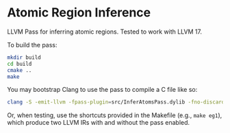 # Atomic Region Inference

LLVM Pass for inferring atomic regions. Tested to work with LLVM 17.

To build the pass:

```sh
mkdir build
cd build
cmake ..
make
```

You may bootstrap Clang to use the pass to compile a C file like so:

```sh
clang -S -emit-llvm -fpass-plugin=src/InferAtomsPass.dylib -fno-discard-value-names ../../../benchmarks/ctests/example01.c
```

Or, when testing, use the shortcuts provided in the Makefile (e.g., `make eg1`),
which produce two LLVM IRs with and without the pass enabled.
